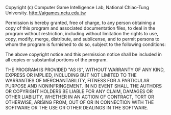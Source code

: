 Copyright (c) Computer Game Intelligence Lab, National Chiao-Tung University.
http://aigames.nctu.edu.tw

Permission is hereby granted, free of charge, to any person obtaining a copy of this program and associated documentation files, to deal in the program without restriction, including without limitation the rights to use, copy, modify, merge, distribute, and sublicense, and to permit persons to whom the program is furnished to do so, subject to the following conditions:

The above copyright notice and this permission notice shall be included in all copies or substantial portions of the program.

THE PROGRAM IS PROVIDED "AS IS", WITHOUT WARRANTY OF ANY KIND, EXPRESS OR IMPLIED, INCLUDING BUT NOT LIMITED TO THE WARRANTIES OF MERCHANTABILITY, FITNESS FOR A PARTICULAR PURPOSE AND NONINFRINGEMENT. IN NO EVENT SHALL THE AUTHORS OR COPYRIGHT HOLDERS BE LIABLE FOR ANY CLAIM, DAMAGES OR OTHER LIABILITY, WHETHER IN AN ACTION OF CONTRACT, TORT OR OTHERWISE, ARISING FROM, OUT OF OR IN CONNECTION WITH THE SOFTWARE OR THE USE OR OTHER DEALINGS IN THE SOFTWARE.
